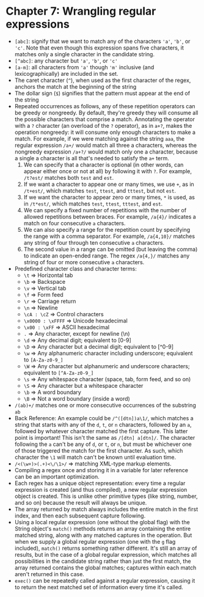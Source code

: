 # Chapter 7: Wrangling regular expressions
* `[abc]`: signify that we want to match any of the characters `'a'`, `'b'`, or `'c'`. Note that even though this expression spans five characters, it matches only a single character in the candidate string.
* `[^abc]`: any character but `'a'`, `'b'`, or `'c'`
* `[a-m]`: all characters from `'a'` though `'m'` inclusive (and lexicographically) are included in the set.
* The caret character (`^`), when used as the first character of the regex, anchors the match at the beginning of the string
* The dollar sign (`$`) signifies that the pattern must appear at the end of the string
* Repeated occurrences as follows, any of these repetition operators can be greedy or nongreedy. By default, they're greedy they will consume all the possible characters that comprise a match. Annotating the operator with a `?` character (an overload of the `?` operator), as in `a+?`, makes the operation nongreedy: it will consume only enough characters to make a match. For example, if we were matching against the string `aaa`, the regular expression `/a+/` would match all three a characters, whereas the nongreedy expression `/a+?/` would match only one a character, because a single a character is all that's needed to satisfy the `a+` term.
  1. We can specify that a character is optional (in other words, can appear either once or not at all) by following it with `?`. For example, `/t?est/` matches both `test` and `est`.
  2. If we want a character to appear one or many times, we use `+`, as in `/t+est/`, which matches `test`, `ttest`, and `tttest`, but not `est`.
  3. If we want the character to appear zero or many times, `*` is used, as in `/t*est/`, which matches `test`, `ttest`, `tttest`, and `est`.
  4. We can specify a fixed number of repetitions with the number of allowed repetitions between braces. For example, `/a{4}/` indicates a match on four consecutive `a` characters.
  5. We can also specify a range for the repetition count by specifying the range with a comma separator. For example, `/a{4,10}/` matches any string of four through ten consecutive `a` characters.
  6. The second value in a range can be omitted (but leaving the comma) to indicate an open-ended range. The regex `/a{4,}/` matches any string of four or more consecutive `a` characters.
* Predefined character class and character terms:
  - `\t` => Horizontal tab
  - `\b` => Backspace
  - `\v` => Vertical tab
  - `\f` => Form feed
  - `\r` => Carriage return
  - `\n` => Newline
  - `\cA : \cZ` => Control characters
  - `\x0000 : \xFFFF` => Unicode hexadecimal
  - `\x00 : \xFF` => ASCII hexadecimal
  - `.` => Any character, except for newline (\n)
  - `\d` => Any decimal digit; equivalent to [0-9]
  - `\D` => Any character but a decimal digit; equivalent to [^0-9]
  - `\w` => Any alphanumeric character including underscore; equivalent to `[A-Za-z0-9_]`
  - `\W` => Any character but alphanumeric and underscore characters; equivalent to `[^A-Za-z0-9_]`
  - `\s` => Any whitespace character (space, tab, form feed, and so on)
  - `\S` => Any character but a whitespace character
  - `\b` => A word boundary
  - `\B` => Not a word boundary (inside a word)
* `/(ab)+/` matches one or more consecutive occurrences of the substring `ab`
* Back Reference: An example could be `/^([dtn])a\1/`, which matches a string that starts with any of the `d`, `t`, or `n` characters, followed by an `a`, followed by whatever character matched the first capture. This latter point is important! This isn't the same as `/[dtn] a[dtn]/`. The character following the `a` can't be any of `d`, or `t`, or `n`, but must be whichever one of those triggered the match for the first character. As such, which character the `\1` will match can't be known until evaluation time.
* `/<(\w+)>(.+)<\/\1>/` => matching XML-type markup elements.
* Compiling a regex once and storing it in a variable for later reference can be an important optimization.
* Each regex has a unique object representation: every time a regular expression is created (and thus compiled), a new regular expression object is created. This is unlike other primitive types (like string, number, and so on) because the result will always be unique.
* The array returned by match always includes the entire match in the first index, and then each subsequent capture following.
* Using a local regular expression (one without the global flag) with the String object's `match()` methods returns an array containing the entire matched string, along with any matched captures in the operation. But when we supply a global regular expression (one with the `g` flag included), `match()` returns something rather different. It's still an array of results, but in the case of a global regular expression, which matches all possibilities in the candidate string rather than just the first match, the array returned contains the global matches; captures within each match aren't returned in this case.
* `exec()` can be repeatedly called against a regular expression, causing it to return the next matched set of information every time it's called.
